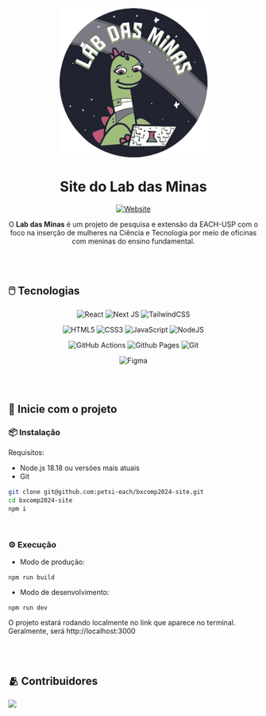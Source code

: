 <div align="center">
    
<img src="./public/logo_Lab.png" alt="Lab das minas" width="300">

<h1> Site do Lab das Minas </h1>

[![Website](https://img.shields.io/website-up-down-green-red/http/monip.org.svg)](https://labdasminas.github.io/)

O **Lab das Minas** é um projeto de pesquisa e extensão da EACH-USP com o foco na inserção de mulheres na Ciência e Tecnologia por meio de oficinas com meninas do ensino fundamental.



</div>


<br/><br/>


## 🖱️ Tecnologias

<div align="center">

![React](https://img.shields.io/badge/react-%2320232a.svg?style=for-the-badge&logo=react&logoColor=%2361DAFB)
![Next JS](https://img.shields.io/badge/Next-black?style=for-the-badge&logo=next.js&logoColor=white)
![TailwindCSS](https://img.shields.io/badge/tailwindcss-%2338B2AC.svg?style=for-the-badge&logo=tailwind-css&logoColor=white)


![HTML5](https://img.shields.io/badge/html5-%23E34F26.svg?style=for-the-badge&logo=html5&logoColor=white)
![CSS3](https://img.shields.io/badge/css3-%231572B6.svg?style=for-the-badge&logo=css3&logoColor=white)
![JavaScript](https://img.shields.io/badge/javascript-%23323330.svg?style=for-the-badge&logo=javascript&logoColor=%23F7DF1E)
![NodeJS](https://img.shields.io/badge/node.js-6DA55F?style=for-the-badge&logo=node.js&logoColor=white)

![GitHub Actions](https://img.shields.io/badge/github%20actions-%232671E5.svg?style=for-the-badge&logo=githubactions&logoColor=white)
![Github Pages](https://img.shields.io/badge/github%20pages-121013?style=for-the-badge&logo=github&logoColor=white)
![Git](https://img.shields.io/badge/git-%23F05033.svg?style=for-the-badge&logo=git&logoColor=white)

![Figma](https://img.shields.io/badge/figma-%23F24E1E.svg?style=for-the-badge&logo=figma&logoColor=white)

</div>
<br/><br/>


## 🚀 Inicie com o projeto

### 📦 Instalação

Requisitos: 
- Node.js 18.18 ou versões mais atuais
- Git

```bash
git clone git@github.com:petsi-each/bxcomp2024-site.git
cd bxcomp2024-site
npm i
```

<br/>

### ⚙️ Execução

- Modo de produção:
```
npm run build
```


- Modo de desenvolvimento:
```
npm run dev
```
O projeto estará rodando localmente no link que aparece no terminal. Geralmente, será http://localhost:3000

<br/><br/>

## 🫂 Contribuidores

<a href = "https://github.com/LabDasMinas/labdasminas.github.io/contributors">
  <img src = "https://contrib.rocks/image?repo=LabDasMinas/labdasminas.github.io"/>
</a>
